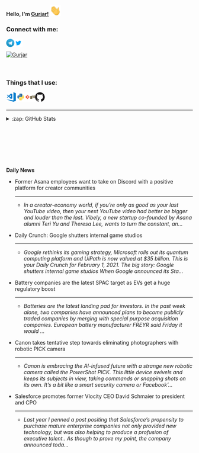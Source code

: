 #### Hello, I'm [Gurjar!](https://GurjarKing.github.io) <img src="https://raw.githubusercontent.com/ABSphreak/ABSphreak/master/gifs/Hi.gif" width="30px"></h2>


### Connect with me:

[<img align="left" alt="Gurjar | Telegram" width="22px" src="https://raw.githubusercontent.com/github/explore/80688e429a7d4ef2fca1e82350fe8e3517d3494d/topics/telegram/telegram.png" />][Telegram]
[<img align="left" alt="Gurjar | Twitter" width="22px" src="https://raw.githubusercontent.com/github/explore/80688e429a7d4ef2fca1e82350fe8e3517d3494d/topics/twitter/twitter.png" />][Twitter]
<br >
<br >
<a href="https://github.com/GurjarKing"><img src="https://komarev.com/ghpvc/?username=GurjarKing" alt="Gurjar" /></a> <br />
<br />
<br />
<!-- <br >

![](https://visitor-badge.glitch.me/badge?page_id=GurjarKing)

<br /> -->

### Things that I use:

[<img align="left" alt="Visual Studio Code" width="26px" src="https://raw.githubusercontent.com/github/explore/80688e429a7d4ef2fca1e82350fe8e3517d3494d/topics/visual-studio-code/visual-studio-code.png" />][VSCode]
[<img align="left" alt="Python" width="26px" src="https://raw.githubusercontent.com/github/explore/80688e429a7d4ef2fca1e82350fe8e3517d3494d/topics/python/python.png" />][Python]
[<img align="left" alt="Git" width="26px" src="https://raw.githubusercontent.com/github/explore/80688e429a7d4ef2fca1e82350fe8e3517d3494d/topics/git/git.png" />][Git]
[<img align="left" alt="GitHub" width="26px" src="https://raw.githubusercontent.com/github/explore/78df643247d429f6cc873026c0622819ad797942/topics/github/github.png" />][Github]

<br />
<br />

---
<details>
  <summary>:zap: GitHub Stats</summary>

<img align="left" alt="Gurjar's Github Stats" src="https://github-readme-stats.vercel.app/api?username=GurjarKing&show_icons=true&hide_border=true&count_private=true&include_all_commit=true&theme=algolia" />

</details>

<!-- ### 🔔 My latest tweet
<a href="https://twitter.com/Gurjar_King43" target="_blank">
	<img src="https://github.com/GurjarKing/GurjarKing/raw/master/tweet.png" width="70%" align="center" alt="Click to view on Twitter" title="My latest tweet, as an image"/>
</a> -->
<br>

<pre>

</pre>

<!-- **Quote of the hour:**

{qoth}

~ {qoth_author}
<pre>

</pre> -->
<br>
<pre>


</pre>
<strong>Daily News</strong>
  
  - Former Asana employees want to take on Discord with a positive platform for creator communities
     <hr/>
     
      - *In a creator-economy world, if you’re only as good as your last YouTube video, then your next YouTube video had better be bigger and louder than the last. Vibely, a new startup co-founded by Asana alumni Teri Yu and Theresa Lee, wants to turn the constant, an…*
     
  - Daily Crunch: Google shutters internal game studios
      <hr/>
      
      - *Google rethinks its gaming strategy, Microsoft rolls out its quantum computing platform and UiPath is now valued at $35 billion. This is your Daily Crunch for February 1, 2021. The big story: Google shutters internal game studios When Google announced its Sta…*
      
  - Battery companies are the latest SPAC target as EVs get a huge regulatory boost
      <hr/>
      
      - *Batteries are the latest landing pad for investors. In the past week alone, two companies have announced plans to become publicly traded companies by merging with special purpose acquisition companies. European battery manufacturer FREYR said Friday it would …*
      
  - Canon takes tentative step towards eliminating photographers with robotic PICK camera
      <hr/>
      
      - *Canon is embracing the AI-infused future with a strange new robotic camera called the PowerShot PICK. This little device swivels and keeps its subjects in view, taking commands or snapping shots on its own. It’s a bit like a smart security camera or Facebook’…*
       
  - Salesforce promotes former Vlocity CEO David Schmaier to president and CPO
      <hr/>
       
       - *Last year I penned a post positing that Salesforce’s propensity to purchase mature enterprise companies not only provided new technology, but was also helping to produce a profusion of executive talent.. As though to prove my point, the company announced toda…*
      

<br />

[VSCode]: https://code.visualstudio.com/
[Python]: https://www.python.org/
[Git]: https://git-scm.com/
[Github]: https://github.com/
[Telegram]: https://t.me/Gurjar_King/
[Twitter]: https://twitter.com/Gurjar_King43/
